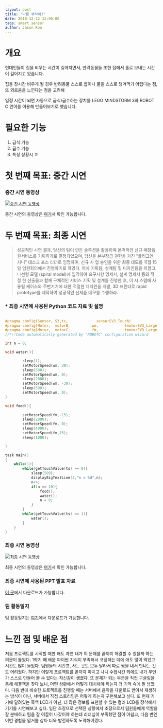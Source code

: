 ```yaml
---
layout: post
title: "나를 부탁해!"
date: 2018-12-22 12:00:00
tags: smart sensor
author: Jason Koo
---
```

<amp-img src="{{ site.baseurl }}assets/images/ddegologo.png" width="688" height="241" layout="responsive" alt="" class="mb3"></amp-img>


<amp-img src="{{ site.baseurl }}assets/images/rhino6.png" width="656" height="400" layout="responsive" alt="" class="mb3"></amp-img>


# 개요

현대인들이 집을 비우는 시간이 길어지면서, 반려동물들 또한 집에서 홀로 보내는 시간이 길어지고 있습니다. 

집을 장시간 비우게 될 경우 반려동물 스스로 밥이나 물을 스스로 챙겨먹기 어렵다는 점, 또 외로움을 느낀다는 점을 고려해

일정 시간이 되면 자동으로 급식/급수하는 장치를 LEGO MINDSTORM 3와 ROBOT C 언어를 이용해 만들어보기로 했습니다.

# 필요한 기능

1. 급식 기능
2. 급수 기능
3. 특정 상황시 ㄹ



# 첫 번째 목표: 중간 시연



### 중간 시연 동영상
[![중간 시연 동영상](http://img.youtube.com/vi/gOvtueTeT9M/0.jpg)](https://youtu.be/gOvtueTeT9M?t=0s)

중간 시연의 동영상은 [여기](https://youtu.be/gOvtueTeT9M)서 확인 가능합니다.


# 두 번째 목표: 최종 시연

> 성공적인 시연 결과, 당신의 팀이 만든 솔루션을 활용하여 본격적인 신규 매장음원서비스를 기획하기로 결정되었으며, 당신을 본부장급 권한을 가진 “플러그엔 지니” 태스크 포스 리더로 임명하여, 신규 사 업 승인을 위한 최종 데모를 11월 15일 임원회의에서 진행하기로 하였다. 이에 기획팀, 설계팀 및 디자인팀을 이끌고, 나선형 모델 (spiral model)에 입각하여 요구사항 명세서, 설계 명세서 등의 적절 한 산출물과 함께 구체적인 서비스 기획 및 설계를 진행한 후, 이 시 스템에 사용될 케이스와 주변기기에 대한 적절한 디자인을 개발, 3D 프린터로 rapid prototype를 제작하여 성공적인 신제품 데모를 수행하라.


### * 최종 시연에 사용된 Python 코드 자료 및 설명

```c

#pragma config(Sensor, S3,ts,             sensorEV3_Touch)
#pragma config(Motor,  motorB,          wm,            tmotorEV3_Large, PIDControl, encoder)
#pragma config(Motor,  motorC,          fm,            tmotorEV3_Large, PIDControl, encoder)
//*!!Code automatically generated by 'ROBOTC' configuration wizard               !!*//

int n = 0;

void water(){

		sleep(1);
		setMotorSpeed(wm, 30);
		sleep(500);
		setMotorSpeed(wm, 0);
		sleep(2000);
		setMotorSpeed(wm, -30);
		sleep(500);
		setMotorSpeed(wm, 0);
}

void food(){
    
		setMotorSpeed(fm,-15);
		sleep(2000);
		setMotorSpeed(fm, 0);
		sleep(4000);
		setMotorSpeed(fm,15);
		sleep(1000);

}

task main()
{
	while(1){
		while(getTouchValue(ts) == 0){
			sleep(500);
			displayBigTextLine(2,"n = %d",n);
			n++;
			if(n == 10){
				food();
				water();
				n = 0;
			}
		}
		while(getTouchValue(ts) == 1){
			water();
		}
	}
}

```


### 최종 시연 동영상
[![최종 시연 동영상](http://img.youtube.com/vi/sGXLG-uNgV4/0.jpg)](https://youtu.be/sGXLG-uNgV4?t=0s)

최종 시연의 동영상은 [여기](https://youtu.be/sGXLG-uNgV4)서 확인 가능합니다.

### 최종 시연에 사용된 PPT 발표 자료
[이 곳](https://github.com/retrowavve/retrowavve.github.io/blob/master/assets/images/ddego_presentation.pptx)에서 다운로드가 가능합니다.

### 팀 활동일지
팀 활동일지는 [여기](https://github.com/retrowavve/retrowavve.github.io/blob/master/assets/images/oss_teamreport.zip)에서 다운로드가 가능합니다.
# 느낀 점 및 배운 점

  처음 프로젝트를 시작할 때만 해도 과연 내가 이 문제를 끝까지 해결할 수 있을까 하는 의문이 들었다. 1학기 때 배운 파이썬 지식이 부족해서 코딩하는 데에 애도 많이 먹었고 시간도 많이 들었다. 팀원들의 시간표, 사는 곳도 모두 달라서 따로 짬을 내서 만나는 것도 어려웠다. 하지만 이렇게 프로젝트를 끝까지 마치고 나니 수업시간 외에도 내가 무언가 스스로 만들어 볼 수 있다는 자신감이 생겼다. 또 문제가 되는 부분을 직접 구글링을 통해 해결책을 찾다 보니, 어떤 상황에서 어떻게 대처해야 하는지 더 기억 속에 잘 남았다. 
  다음 번에 비슷한 프로젝트를 진행할 때는 서버에서 음악을 다운로드 받아서 재생하는 방식이 아닌, 서버에서 직접 스트리밍은 어떻게 하는지 구현해보고 싶다. 또 현재 기기에 달려있는 흑백 LCD가 아닌, 더 많은 정보를 표현할 수 있는 컬러 LCD를 장착해서 기기를 시연해보고 싶다.
  일단 조장으로 선택된 상황에서 조장으로서 팀원들에게 역할을 잘 분배하고 팀을 잘 이끌어 나갔어야 하는데 리더십이 부족했던 점이 아쉽고, 다음 번엔 이번 경험을 밑거름 삼아 더욱 발전하도록 노력해야겠다. 

